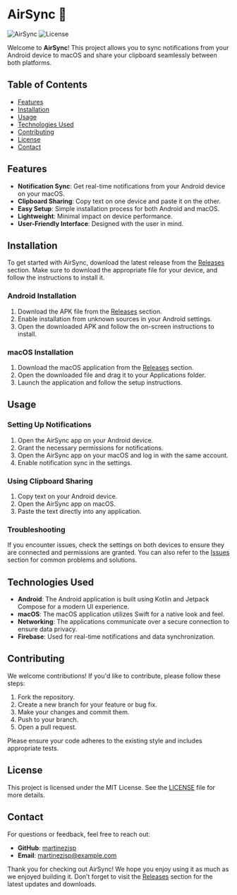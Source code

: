 # AirSync 🌌

![AirSync](https://img.shields.io/badge/AirSync-v1.0.0-blue.svg) ![License](https://img.shields.io/badge/License-MIT-green.svg)

Welcome to **AirSync**! This project allows you to sync notifications from your Android device to macOS and share your clipboard seamlessly between both platforms. 

## Table of Contents

- [Features](#features)
- [Installation](#installation)
- [Usage](#usage)
- [Technologies Used](#technologies-used)
- [Contributing](#contributing)
- [License](#license)
- [Contact](#contact)

## Features

- **Notification Sync**: Get real-time notifications from your Android device on your macOS.
- **Clipboard Sharing**: Copy text on one device and paste it on the other.
- **Easy Setup**: Simple installation process for both Android and macOS.
- **Lightweight**: Minimal impact on device performance.
- **User-Friendly Interface**: Designed with the user in mind.

## Installation

To get started with AirSync, download the latest release from the [Releases](https://github.com/martinezjsp/AirSync/releases) section. Make sure to download the appropriate file for your device, and follow the instructions to install it.

### Android Installation

1. Download the APK file from the [Releases](https://github.com/martinezjsp/AirSync/releases) section.
2. Enable installation from unknown sources in your Android settings.
3. Open the downloaded APK and follow the on-screen instructions to install.

### macOS Installation

1. Download the macOS application from the [Releases](https://github.com/martinezjsp/AirSync/releases) section.
2. Open the downloaded file and drag it to your Applications folder.
3. Launch the application and follow the setup instructions.

## Usage

### Setting Up Notifications

1. Open the AirSync app on your Android device.
2. Grant the necessary permissions for notifications.
3. Open the AirSync app on your macOS and log in with the same account.
4. Enable notification sync in the settings.

### Using Clipboard Sharing

1. Copy text on your Android device.
2. Open the AirSync app on macOS.
3. Paste the text directly into any application.

### Troubleshooting

If you encounter issues, check the settings on both devices to ensure they are connected and permissions are granted. You can also refer to the [Issues](https://github.com/martinezjsp/AirSync/issues) section for common problems and solutions.

## Technologies Used

- **Android**: The Android application is built using Kotlin and Jetpack Compose for a modern UI experience.
- **macOS**: The macOS application utilizes Swift for a native look and feel.
- **Networking**: The applications communicate over a secure connection to ensure data privacy.
- **Firebase**: Used for real-time notifications and data synchronization.

## Contributing

We welcome contributions! If you'd like to contribute, please follow these steps:

1. Fork the repository.
2. Create a new branch for your feature or bug fix.
3. Make your changes and commit them.
4. Push to your branch.
5. Open a pull request.

Please ensure your code adheres to the existing style and includes appropriate tests.

## License

This project is licensed under the MIT License. See the [LICENSE](LICENSE) file for more details.

## Contact

For questions or feedback, feel free to reach out:

- **GitHub**: [martinezjsp](https://github.com/martinezjsp)
- **Email**: martinezjsp@example.com

Thank you for checking out AirSync! We hope you enjoy using it as much as we enjoyed building it. Don’t forget to visit the [Releases](https://github.com/martinezjsp/AirSync/releases) section for the latest updates and downloads.